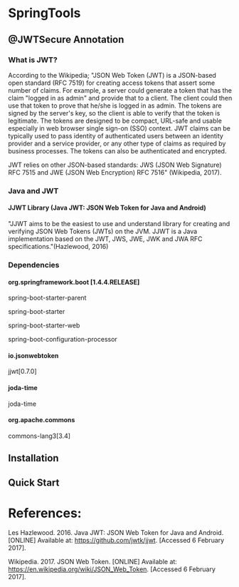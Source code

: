 # SpringTools
## @JWTSecure Annotation
### What is JWT?
According to the Wikipedia; "JSON Web Token (JWT) is a JSON-based open standard (RFC 7519) for creating access tokens that assert some number of claims. For example, a server could generate a token that has the claim "logged in as admin" and provide that to a client. The client could then use that token to prove that he/she is logged in as admin. The tokens are signed by the server's key, so the client is able to verify that the token is legitimate. The tokens are designed to be compact, URL-safe and usable especially in web browser single sign-on (SSO) context. JWT claims can be typically used to pass identity of authenticated users between an identity provider and a service provider, or any other type of claims as required by business processes. The tokens can also be authenticated and encrypted.

JWT relies on other JSON-based standards: JWS (JSON Web Signature) RFC 7515 and JWE (JSON Web Encryption) RFC 7516" (Wikipedia, 2017).

### Java and JWT
#### JJWT Library (Java JWT: JSON Web Token for Java and Android)
"JJWT aims to be the easiest to use and understand library for creating and verifying JSON Web Tokens (JWTs) on the JVM. JJWT is a Java implementation based on the JWT, JWS, JWE, JWK and JWA RFC specifications."(Hazlewood, 2016)

### Dependencies
#### org.springframework.boot [1.4.4.RELEASE]
  spring-boot-starter-parent
  
  spring-boot-starter
  
  spring-boot-starter-web
  
  spring-boot-configuration-processor
  
#### io.jsonwebtoken
  jjwt[0.7.0]
  
#### joda-time
  joda-time
  
#### org.apache.commons
  commons-lang3[3.4]
  
## Installation
  
## Quick Start
  
# References:
Les Hazlewood. 2016. Java JWT: JSON Web Token for Java and Android. [ONLINE] Available at: https://github.com/jwtk/jjwt. [Accessed 6 February 2017].

Wikipedia. 2017. JSON Web Token. [ONLINE] Available at: https://en.wikipedia.org/wiki/JSON_Web_Token. [Accessed 6 February 2017].
